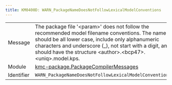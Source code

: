 ```yaml
---
title: KM0400D: WARN_PackageNameDoesNotFollowLexicalModelConventions
---
```


|            |           |
|------------|---------- |
| Message    | The package file '&lt;param&gt;' does not follow the recommended model filename conventions\. The name should be all lower case, include only alphanumeric characters and underscore \(\_\), not start with a digit, and should have the structure &lt;author&gt;\.&lt;bcp47&gt;\.&lt;uniq&gt;\.model\.kps\. |
| Module     | [kmc-package.PackageCompilerMessages](kmc-package.packagecompilermessages) |
| Identifier | `WARN_PackageNameDoesNotFollowLexicalModelConventions` |



